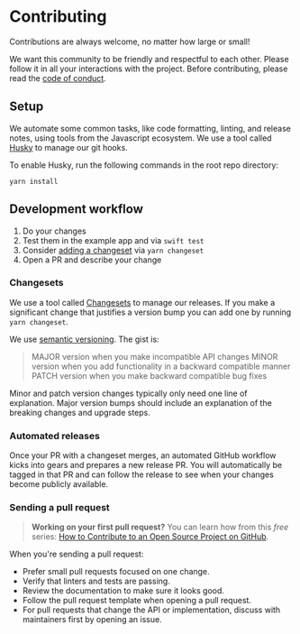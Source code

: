 # Contributing

Contributions are always welcome, no matter how large or small!

We want this community to be friendly and respectful to each other. Please follow it in all your interactions with the project. Before contributing, please read the [code of conduct](./CODE_OF_CONDUCT.md).

## Setup

We automate some common tasks, like code formatting, linting, and release notes, using tools from the Javascript ecosystem.
We use a tool called [Husky](https://typicode.github.io/husky/) to manage our git hooks.

To enable Husky, run the following commands in the root repo directory:

```shell
yarn install
```

## Development workflow

1. Do your changes
1. Test them in the example app and via `swift test`
1. Consider [adding a changeset](#changesets) via `yarn changeset`
1. Open a PR and describe your change

### Changesets

We use a tool called [Changesets](https://github.com/changesets/changesets/blob/main/docs/adding-a-changeset.md) to manage our releases.
If you make a significant change that justifies a version bump you can add one by running `yarn changeset`.

We use [semantic versioning](https://semver.org). The gist is:

> MAJOR version when you make incompatible API changes
> MINOR version when you add functionality in a backward compatible manner
> PATCH version when you make backward compatible bug fixes

Minor and patch version changes typically only need one line of explanation. Major version bumps should include an explanation of the breaking changes and upgrade steps.

### Automated releases

Once your PR with a changeset merges, an automated GitHub workflow kicks into gears and prepares a new release PR. You will automatically be tagged in that PR and can follow the release to see when your changes become publicly available.

### Sending a pull request

> **Working on your first pull request?** You can learn how from this _free_ series: [How to Contribute to an Open Source Project on GitHub](https://app.egghead.io/playlists/how-to-contribute-to-an-open-source-project-on-github).

When you're sending a pull request:

- Prefer small pull requests focused on one change.
- Verify that linters and tests are passing.
- Review the documentation to make sure it looks good.
- Follow the pull request template when opening a pull request.
- For pull requests that change the API or implementation, discuss with maintainers first by opening an issue.
